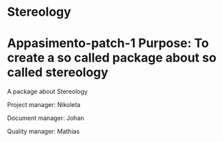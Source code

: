 # Stereology

Appasimento-patch-1
Purpose: To create a so called package about so called stereology
=======


A package about Stereology

Project manager: Nikoleta

Document manager: Johan

Quality manager: Mathias


